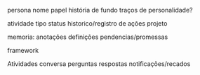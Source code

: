 persona
    nome
    papel
    história de fundo
    traços de personalidade?

atividade
    tipo
    status
    historico/registro de ações
    projeto
    
    
memoria:
    anotações
        definições
        pendencias/promessas

framework



Atividades
    conversa
        perguntas
        respostas
        notificações/recados

